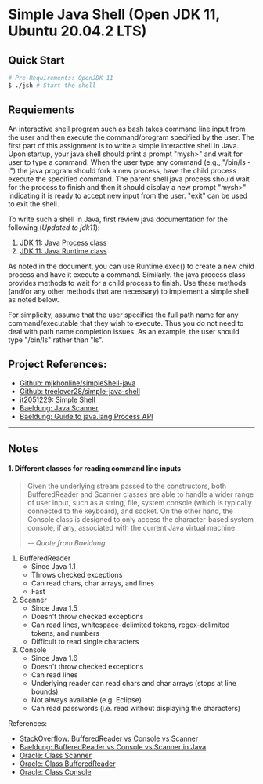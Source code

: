 # Simple Java Shell (Open JDK 11, Ubuntu 20.04.2 LTS)

## Quick Start
```bash
# Pre-Requirements: OpenJDK 11
$ ./jsh # Start the shell
```

## Requiements
An interactive shell program such as bash takes command line input from the user and then execute the command/program specified by the user. The first part of this assignment is to write a simple interactive shell in Java. Upon startup, your java shell should print a prompt "mysh>" and wait for user to type a command. When the user type any command (e.g., "/bin/ls -l") the java program should fork a new process, have the child process execute the specified command. The parent shell java process should wait for the process to finish and then it should display a new prompt "mysh>" indicating it is ready to accept new input from the user. "exit" can be used to exit the shell.

To write such a shell in Java, first review java documentation for the following (*Updated to jdk11*):

1. [JDK 11: Java Process class](https://docs.oracle.com/en/java/javase/11/docs/api/java.base/java/lang/Process.html)
2. [JDK 11: Java Runtime class](https://docs.oracle.com/en/java/javase/11/docs/api/java.base/java/lang/Runtime.html)

As noted in the document, you can use Runtime.exec() to create a new child process and have it execute a command. Similarly. the java process class provides methods to wait for a child process to finish. Use these methods (and/or any other methods that are necessary) to implement a simple shell as noted below.

For simplicity, assume that the user specifies the full path name for any command/executable that they wish to execute. Thus you do not need to deal with path name completion issues. As an example, the user should type "/bin/ls" rather than "ls".

## Project References:
- [Github: mjkhonline/simpleShell-java](https://github.com/mjkhonline/simpleShell-java)
- [Github: treelover28/simple-java-shell](https://github.com/treelover28/simple-java-shell)
- [it2051229: Simple Shell](https://www.it2051229.com/simpleshell.html)
- [Baeldung: Java Scanner](https://www.baeldung.com/java-scanner)
- [Baeldung: Guide to java.lang.Process API](https://www.baeldung.com/java-process-api)

---

## Notes

#### 1. Different classes for reading command line inputs
> Given the underlying stream passed to the constructors, both BufferedReader and Scanner classes are able to handle a wider range of user input, such as a string, file, system console (which is typically connected to the keyboard), and socket.
> On the other hand, the Console class is designed to only access the character-based system console, if any, associated with the current Java virtual machine.
>
> -- *Quote from Baeldung*

1. BufferedReader
    - Since Java 1.1
    - Throws checked exceptions
    - Can read chars, char arrays, and lines
    - Fast
2. Scanner
    - Since Java 1.5
    - Doesn't throw checked exceptions
    - Can read lines, whitespace-delimited tokens, regex-delimited tokens, and numbers
    - Difficult to read single characters
3. Console
    - Since Java 1.6
    - Doesn't throw checked exceptions
    - Can read lines
    - Underlying reader can read chars and char arrays (stops at line bounds)
    - Not always available (e.g. Eclipse)
    - Can read passwords (i.e. read without displaying the characters)

References:
- [StackOverflow: BufferedReader vs Console vs Scanner](https://stackoverflow.com/questions/17637032/bufferedreader-vs-console-vs-scanner)
- [Baeldung: BufferedReader vs Console vs Scanner in Java](https://www.baeldung.com/bufferedreader-vs-console-vs-scanner-in-java)
- [Oracle: Class Scanner](https://docs.oracle.com/en/java/javase/11/docs/api/java.base/java/util/Scanner.html)
- [Oracle: Class BufferedReader](https://docs.oracle.com/en/java/javase/11/docs/api/java.base/java/io/BufferedReader.html)
- [Oracle: Class Console](https://docs.oracle.com/en/java/javase/11/docs/api/java.base/java/io/Console.html)